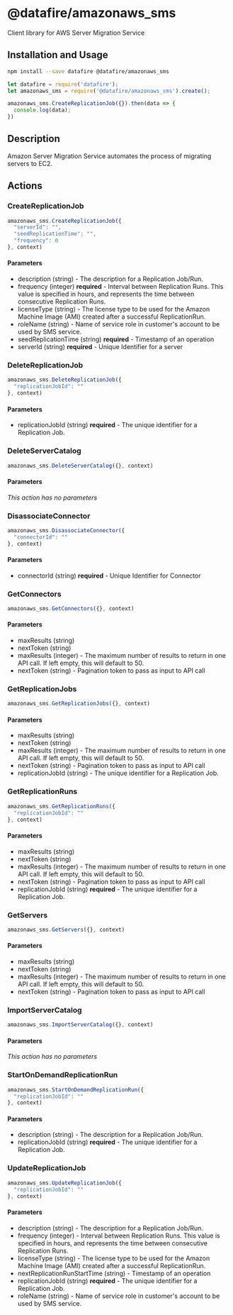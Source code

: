 # @datafire/amazonaws_sms

Client library for AWS Server Migration Service

## Installation and Usage
```bash
npm install --save datafire @datafire/amazonaws_sms
```

```js
let datafire = require('datafire');
let amazonaws_sms = require('@datafire/amazonaws_sms').create();

amazonaws_sms.CreateReplicationJob({}).then(data => {
  console.log(data);
})
```

## Description
Amazon Server Migration Service automates the process of migrating servers to EC2.

## Actions
### CreateReplicationJob



```js
amazonaws_sms.CreateReplicationJob({
  "serverId": "",
  "seedReplicationTime": "",
  "frequency": 0
}, context)
```

#### Parameters
* description (string) - The description for a Replication Job/Run.
* frequency (integer) **required** - Interval between Replication Runs. This value is specified in hours, and represents the time between consecutive Replication Runs.
* licenseType (string) - The license type to be used for the Amazon Machine Image (AMI) created after a successful ReplicationRun.
* roleName (string) - Name of service role in customer's account to be used by SMS service.
* seedReplicationTime (string) **required** - Timestamp of an operation
* serverId (string) **required** - Unique Identifier for a server

### DeleteReplicationJob



```js
amazonaws_sms.DeleteReplicationJob({
  "replicationJobId": ""
}, context)
```

#### Parameters
* replicationJobId (string) **required** - The unique identifier for a Replication Job.

### DeleteServerCatalog



```js
amazonaws_sms.DeleteServerCatalog({}, context)
```

#### Parameters
*This action has no parameters*

### DisassociateConnector



```js
amazonaws_sms.DisassociateConnector({
  "connectorId": ""
}, context)
```

#### Parameters
* connectorId (string) **required** - Unique Identifier for Connector

### GetConnectors



```js
amazonaws_sms.GetConnectors({}, context)
```

#### Parameters
* maxResults (string)
* nextToken (string)
* maxResults (integer) - The maximum number of results to return in one API call. If left empty, this will default to 50.
* nextToken (string) - Pagination token to pass as input to API call

### GetReplicationJobs



```js
amazonaws_sms.GetReplicationJobs({}, context)
```

#### Parameters
* maxResults (string)
* nextToken (string)
* maxResults (integer) - The maximum number of results to return in one API call. If left empty, this will default to 50.
* nextToken (string) - Pagination token to pass as input to API call
* replicationJobId (string) - The unique identifier for a Replication Job.

### GetReplicationRuns



```js
amazonaws_sms.GetReplicationRuns({
  "replicationJobId": ""
}, context)
```

#### Parameters
* maxResults (string)
* nextToken (string)
* maxResults (integer) - The maximum number of results to return in one API call. If left empty, this will default to 50.
* nextToken (string) - Pagination token to pass as input to API call
* replicationJobId (string) **required** - The unique identifier for a Replication Job.

### GetServers



```js
amazonaws_sms.GetServers({}, context)
```

#### Parameters
* maxResults (string)
* nextToken (string)
* maxResults (integer) - The maximum number of results to return in one API call. If left empty, this will default to 50.
* nextToken (string) - Pagination token to pass as input to API call

### ImportServerCatalog



```js
amazonaws_sms.ImportServerCatalog({}, context)
```

#### Parameters
*This action has no parameters*

### StartOnDemandReplicationRun



```js
amazonaws_sms.StartOnDemandReplicationRun({
  "replicationJobId": ""
}, context)
```

#### Parameters
* description (string) - The description for a Replication Job/Run.
* replicationJobId (string) **required** - The unique identifier for a Replication Job.

### UpdateReplicationJob



```js
amazonaws_sms.UpdateReplicationJob({
  "replicationJobId": ""
}, context)
```

#### Parameters
* description (string) - The description for a Replication Job/Run.
* frequency (integer) - Interval between Replication Runs. This value is specified in hours, and represents the time between consecutive Replication Runs.
* licenseType (string) - The license type to be used for the Amazon Machine Image (AMI) created after a successful ReplicationRun.
* nextReplicationRunStartTime (string) - Timestamp of an operation
* replicationJobId (string) **required** - The unique identifier for a Replication Job.
* roleName (string) - Name of service role in customer's account to be used by SMS service.

